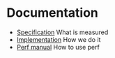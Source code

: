 # Documentation

- [Specification](spec.md) What is measured
- [Implementation](impl.md) How we do it
- [Perf manual](perf.md) How to use perf
